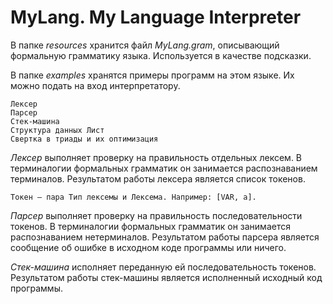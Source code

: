 # MyLang. My Language Interpreter

В папке *resources* хранится файл *MyLang.gram*, описывающий формальную грамматику языка. Используется в качестве подсказки.

В папке *examples* хранятся примеры программ на этом языке. Их можно подать на вход интерпретатору.
    
    Лексер
    Парсер
    Стек-машина
    Структура данных Лист
    Свертка в триады и их оптимизация 

*Лексер* выполняет проверку на правильность отдельных лексем. В терминалогии формальных грамматик он занимается распознаванием терминалов. Результатом работы лексера является список токенов.

    Токен – пара Тип лексемы и Лексема. Например: [VAR, a].

*Парсер* выполняет проверку на правильность последовательности токенов. В терминалогии формальных грамматик он занимается распознаванием нетерминалов. Результатом работы парсера является сообщение об ошибке в исходном коде программы или ничего.

*Стек-машина* исполняет переданную ей последовательность токенов. Результатом работы стек-машины является исполненный исходный код программы.
